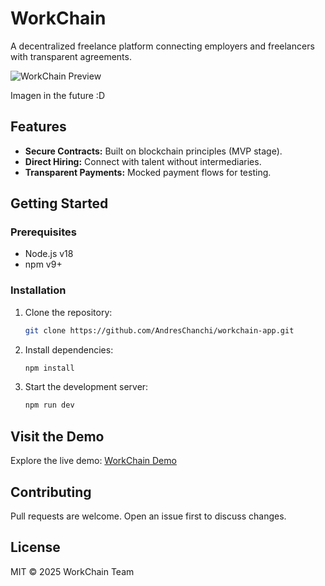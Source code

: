 # WorkChain  

A decentralized freelance platform connecting employers and freelancers with transparent agreements.  

![WorkChain Preview](./public/preview.png)

Imagen in the future :D 

## Features  
- **Secure Contracts:** Built on blockchain principles (MVP stage).  
- **Direct Hiring:** Connect with talent without intermediaries.  
- **Transparent Payments:** Mocked payment flows for testing.  

## Getting Started  

### Prerequisites  
- Node.js v18  
- npm v9+  

### Installation  
1. Clone the repository:  
   ```bash  
   git clone https://github.com/AndresChanchi/workchain-app.git  
   ```  
2. Install dependencies:  
   ```bash  
   npm install  
   ```  
3. Start the development server:  
   ```bash  
   npm run dev  
   ```  

## Visit the Demo  
Explore the live demo: [WorkChain Demo](https://workchain.example.com)  

## Contributing  
Pull requests are welcome. Open an issue first to discuss changes.  

## License  
MIT © 2025 WorkChain Team
